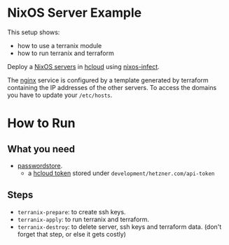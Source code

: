 # NixOS Server Example

This setup shows:

* how to use a terranix module
* how to run terranix and terraform

Deploy a
[NixOS servers](https://nixos.org/)
in
[hcloud](https://www.hetzner.com/cloud)
using
[nixos-infect](https://github.com/elitak/nixos-infect).

The [nginx](https://www.nginx.com/)
service is configured by a template generated by terraform
containing the IP addresses of the other
servers.
To access the domains you have to
update your `/etc/hosts`.

# How to Run

## What you need

* [passwordstore](https://www.passwordstore.org/).
  * a [hcloud token](https://docs.hetzner.cloud/#overview-getting-started) 
    stored under `development/hetzner.com/api-token`

## Steps

* `terranix-prepare`: to create ssh keys.
* `terranix-apply`: to run terranix and terraform.
* `terranix-destroy`: to delete server, ssh keys and terraform data.
  (don't forget that step, or else it gets costly)
